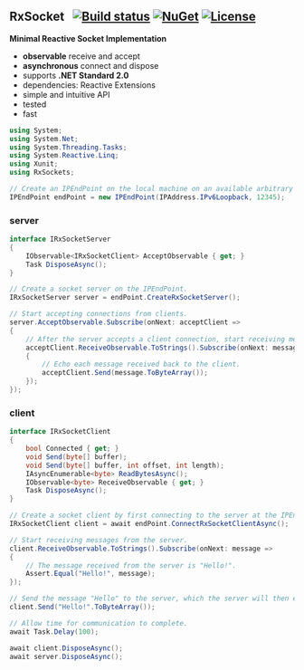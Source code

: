 ## RxSocket&nbsp;&nbsp; [![Build status](https://ci.appveyor.com/api/projects/status/rfxxbpx2agq8r93n?svg=true)](https://ci.appveyor.com/project/dshe/RxSocket) [![NuGet](https://img.shields.io/nuget/vpre/RxSockets.svg)](https://www.nuget.org/packages/RxSockets/) [![License](https://img.shields.io/badge/license-Apache%202.0-7755BB.svg)](https://opensource.org/licenses/Apache-2.0)
**Minimal Reactive Socket Implementation**
- **observable** receive and accept
- **asynchronous** connect and dispose
- supports **.NET Standard 2.0**
- dependencies: Reactive Extensions
- simple and intuitive API
- tested
- fast

```csharp
using System;
using System.Net;
using System.Threading.Tasks;
using System.Reactive.Linq;
using Xunit;
using RxSockets;

// Create an IPEndPoint on the local machine on an available arbitrary port.
IPEndPoint endPoint = new IPEndPoint(IPAddress.IPv6Loopback, 12345);
```
### server
```csharp
interface IRxSocketServer
{
    IObservable<IRxSocketClient> AcceptObservable { get; }
    Task DisposeAsync();
}
```
```csharp
// Create a socket server on the IPEndPoint.
IRxSocketServer server = endPoint.CreateRxSocketServer();

// Start accepting connections from clients.
server.AcceptObservable.Subscribe(onNext: acceptClient =>
{
    // After the server accepts a client connection, start receiving messages from the client and ...
    acceptClient.ReceiveObservable.ToStrings().Subscribe(onNext: message =>
    {
        // Echo each message received back to the client.
        acceptClient.Send(message.ToByteArray());
    });
});
```
### client
```csharp
interface IRxSocketClient
{
    bool Connected { get; }
    void Send(byte[] buffer);
    void Send(byte[] buffer, int offset, int length);
    IAsyncEnumerable<byte> ReadBytesAsync();
    IObservable<byte> ReceiveObservable { get; }
    Task DisposeAsync();
}
```
```csharp
// Create a socket client by first connecting to the server at the IPEndPoint.
IRxSocketClient client = await endPoint.ConnectRxSocketClientAsync();

// Start receiving messages from the server.
client.ReceiveObservable.ToStrings().Subscribe(onNext: message =>
{
    // The message received from the server is "Hello!".
    Assert.Equal("Hello!", message);
});

// Send the message "Hello" to the server, which the server will then echo back to the client.
client.Send("Hello!".ToByteArray());
```

```csharp
// Allow time for communication to complete.
await Task.Delay(100);

await client.DisposeAsync();
await server.DisposeAsync();
```
